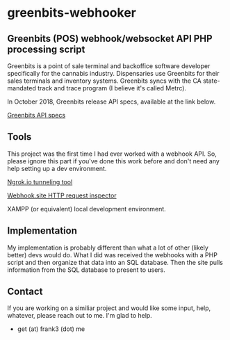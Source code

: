 # greenbits-webhooker
Greenbits (POS) webhook/websocket API PHP processing script
---
Greenbits is a point of sale terminal and backoffice software developer specifically for the cannabis industry. Dispensaries use Greenbits for their sales terminals and inventory systems. Greenbits syncs with the CA state-mandated track and trace program (I believe it's called Metrc). 

In October 2018, Greenbits release API specs, available at the link below.

[Greenbits API specs](https://developer.greenbits.com/v1/#menu-feed)

## Tools
This project was the first time I had ever worked with a webhook API. So, please ignore this part if you've done this work before and don't need any help setting up a dev environment. 

[Ngrok.io tunneling tool](https://ngrok.io)

[Webhook.site HTTP request inspector](https://webhook.site)

XAMPP (or equivalent) local development environment.

## Implementation
My implementation is probably different than what a lot of other (likely better) devs would do. What I did was received the webhooks with a PHP script and then organize that data into an SQL database. Then the site pulls information from the SQL database to present to users.

## Contact
If you are working on a similiar project and would like some input, help, whatever, please reach out to me. I'm glad to help.

* get (at) frank3 (dot) me
